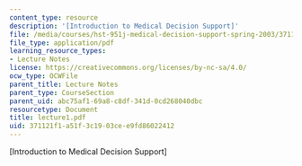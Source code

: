 ```yaml
---
content_type: resource
description: '[Introduction to Medical Decision Support]'
file: /media/courses/hst-951j-medical-decision-support-spring-2003/371121f1a51f3c1903cee9fd86022412_lecture1.pdf
file_type: application/pdf
learning_resource_types:
- Lecture Notes
license: https://creativecommons.org/licenses/by-nc-sa/4.0/
ocw_type: OCWFile
parent_title: Lecture Notes
parent_type: CourseSection
parent_uid: abc75af1-69a8-c8df-341d-0cd268040dbc
resourcetype: Document
title: lecture1.pdf
uid: 371121f1-a51f-3c19-03ce-e9fd86022412
---
```

[Introduction to Medical Decision Support]